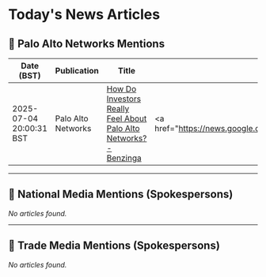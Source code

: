 # Today's News Articles

## 📌 Palo Alto Networks Mentions

| Date (BST) | Publication | Title | Summary |
|------------|-------------|-------|---------|
| 2025-07-04 20:00:31 BST | Palo Alto Networks | [How Do Investors Really Feel About Palo Alto Networks? - Benzinga](https://news.google.com/rss/articles/CBMitwFBVV95cUxOcTNnRm94WFdkTGlEMTZlQ3VjY3BuZHZCenJoVmdWdWlhbDFldzZWVktqWUFaWXIydHVGaDhlai16bmZzQjN0YnZIaE9qUGJvRXpna011dFNxS3ExUG45ekl4Y1hYYkM1YzNuYlR3amtKeHRNLVNpSDJMU2lxQ3d3ZkRnLUVicFFwb3N5NGkzOWdXRnZMNlpONlhSdDZFSDUzSTMtbW1YWG9RY3NIN09xbEFMaXZDVmM?oc=5) | <a href="https://news.google.com/rss/articles/CBMitwFBVV95cUxOcTNnRm94WFdkTGlEMTZlQ3VjY3BuZHZCenJoVmdWdWlhbDFldzZWVktqWUFaWXIydHVGaDhlai16bmZzQjN0YnZIaE9qUGJvRXpna011dFNxS3ExUG45ekl4Y1hYYkM1YzNuYlR3am... |

---
## 📰 National Media Mentions (Spokespersons)

_No articles found._

---
## 📘 Trade Media Mentions (Spokespersons)

_No articles found._
